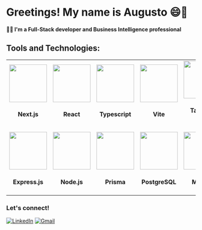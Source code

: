 # Greetings! My name is Augusto 😄👋

<h4>👨‍💻 I'm a Full-Stack developer and Business Intelligence professional</h4>

<h2>Tools and Technologies:</h2>

<table style="text-align: center;">
    <tr>
        <td>
            <img src="https://cdn.jsdelivr.net/gh/devicons/devicon@latest/icons/nextjs/nextjs-original.svg" height='100px' width='100px' /> 
            <h4>Next.js</h4>
        </td>
        <td>
            <img src="https://cdn.jsdelivr.net/gh/devicons/devicon@latest/icons/react/react-original.svg" height='100px' width='100px' /> 
            <h4>React</h4>
        </td>
        <td>
            <img src="https://cdn.jsdelivr.net/gh/devicons/devicon@latest/icons/typescript/typescript-original.svg" height='100px' width='100px' /> 
            <h4>Typescript</h4>
        </td>
        <td>
            <img src="https://cdn.jsdelivr.net/gh/devicons/devicon@latest/icons/vitejs/vitejs-original.svg" height='100px' width='100px' /> 
            <h4>Vite</h4>
        </td>
        <td>
            <img src="https://cdn.jsdelivr.net/gh/devicons/devicon/icons/tailwindcss/tailwindcss-original-wordmark.svg" height='100px' width='100px' /> 
            <h4>Tailwind CSS</h4>
        </td>
        <td>
            <img src="https://cdn.jsdelivr.net/gh/devicons/devicon@latest/icons/css3/css3-original.svg" height='100px' width='100px' /> 
            <h4>CSS</h4>
        </td>
        <td>
            <img src="https://cdn.jsdelivr.net/gh/devicons/devicon@latest/icons/bootstrap/bootstrap-original.svg" height='100px' width='100px' /> 
            <h4>Bootstrap</h4>
        </td>
    </tr>
    <tr>
        <td>
            <img src="https://cdn.jsdelivr.net/gh/devicons/devicon@latest/icons/express/express-original.svg" height='100px' width='100px' /> 
            <h4>Express.js</h4>
        </td>
        <td>
            <img src="https://cdn.jsdelivr.net/gh/devicons/devicon/icons/nodejs/nodejs-original-wordmark.svg" height='100px' width='100px' /> 
            <h4>Node.js</h4>
        </td>
        <td>
            <img src="https://cdn.jsdelivr.net/gh/devicons/devicon@latest/icons/prisma/prisma-original.svg" height='100px' width='100px' /> 
            <h4>Prisma</h4>
        </td>
        <td>
            <img src="https://cdn.jsdelivr.net/gh/devicons/devicon@latest/icons/postgresql/postgresql-original.svg" height='100px' width='100px' /> 
            <h4>PostgreSQL</h4>
        </td>
        <td>
            <img src="https://cdn.jsdelivr.net/gh/devicons/devicon@latest/icons/mysql/mysql-original.svg" height='100px' width='100px' /> 
            <h4>MySQL</h4>
        </td>              
        <td>
            <img src="https://cdn.jsdelivr.net/gh/devicons/devicon@latest/icons/git/git-original.svg" height='100px' width='100px' /> 
            <h4>GIT</h4>
        </td>
        <td>
            <img src="https://cdn.jsdelivr.net/gh/devicons/devicon@latest/icons/figma/figma-original.svg" height='100px' width='100px' /> 
            <h4>Figma</h4>
        </td>
    </tr>
</table>

### Let's connect!
[![LinkedIn](https://img.shields.io/badge/LinkedIn-AugustoRibeiro-blue?style=for-the-badge&logo=linkedin)](https://www.linkedin.com/in/augusto-ribeiro7/)
[![Gmail](https://img.shields.io/badge/Gmail-AugustoRibeiro-red?style=for-the-badge&logo=gmail)](mailto:augustoribeiro2201@gmail.com)
